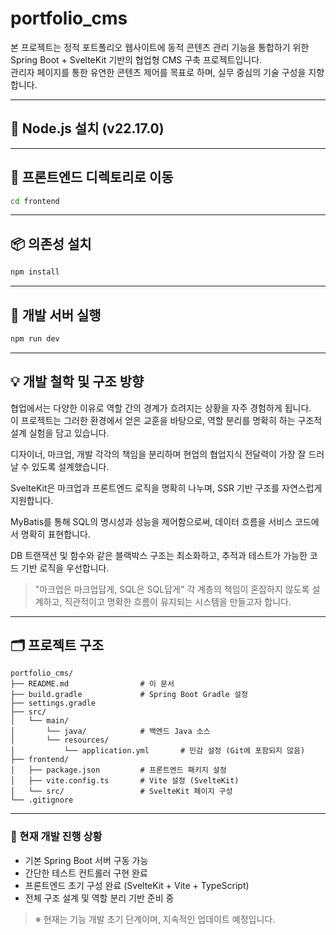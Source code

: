 # portfolio_cms

본 프로젝트는 정적 포트폴리오 웹사이트에 동적 콘텐츠 관리 기능을 통합하기 위한 Spring Boot + SvelteKit 기반의 협업형 CMS 구축 프로젝트입니다.  
관리자 페이지를 통한 유연한 콘텐츠 제어를 목표로 하며, 실무 중심의 기술 구성을 지향합니다.  

---

## 🔧 Node.js 설치 (v22.17.0)

---

## 📁 프론트엔드 디렉토리로 이동

```bash
cd frontend
```

---

## 📦 의존성 설치

```bash
npm install
```

---

## 🚀 개발 서버 실행

```bash
npm run dev
```

---

## 💡 개발 철학 및 구조 방향

협업에서는 다양한 이유로 역할 간의 경계가 흐려지는 상황을 자주 경험하게 됩니다.  
이 프로젝트는 그러한 환경에서 얻은 교훈을 바탕으로, 역할 분리를 명확히 하는 구조적 설계 실험을 담고 있습니다.  

디자이너, 마크업, 개발 각각의 책임을 분리하며 현업의 협업지식 전달력이 가장 잘 드러날 수 있도록 설계했습니다.  

SvelteKit은 마크업과 프론트엔드 로직을 명확히 나누며, SSR 기반 구조를 자연스럽게 지원합니다.  

MyBatis를 통해 SQL의 명시성과 성능을 제어함으로써, 데이터 흐름을 서비스 코드에서 명확히 표현합니다.  

DB 트랜잭션 및 함수와 같은 블랙박스 구조는 최소화하고, 추적과 테스트가 가능한 코드 기반 로직을 우선합니다.  

> "마크업은 마크업답게, SQL은 SQL답게" 각 계층의 책임이 혼잡하지 않도록 설계하고, 직관적이고 명확한 흐름이 유지되는 시스템을 만들고자 합니다.  

---

## 🗂️ 프로젝트 구조

```
portfolio_cms/               
├── README.md                # 이 문서
├── build.gradle             # Spring Boot Gradle 설정
├── settings.gradle
├── src/
│   └── main/
│       └── java/            # 백엔드 Java 소스
│       └── resources/       
│           └── application.yml       # 민감 설정 (Git에 포함되지 않음)
├── frontend/                
│   ├── package.json         # 프론트엔드 패키지 설정
│   ├── vite.config.ts       # Vite 설정 (SvelteKit)
│   └── src/                 # SvelteKit 페이지 구성
└── .gitignore
```

---

### 🚧 현재 개발 진행 상황

- 기본 Spring Boot 서버 구동 가능
- 간단한 테스트 컨트롤러 구현 완료
- 프론트엔드 초기 구성 완료 (SvelteKit + Vite + TypeScript)
- 전체 구조 설계 및 역할 분리 기반 준비 중

> ※ 현재는 기능 개발 초기 단계이며, 지속적인 업데이트 예정입니다.
